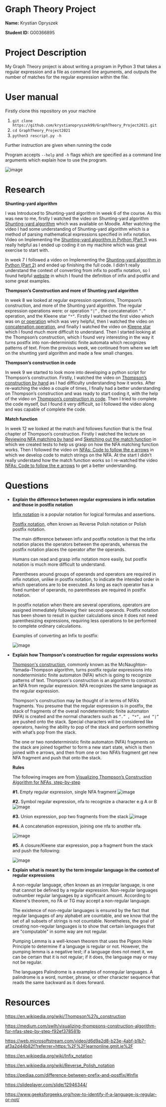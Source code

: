 # Graph Theory Project

**Name:** Krystian Opryszek

**Student ID:** G00366895

# Project Description
My Graph Theory project is about writing a program in Python 3 that takes a regular expression and a file as command line arguments, and outputs the number of matches for the regular expression within the file.

# User manual

Firstly clone this repository on your machine 

1. `git clone https://github.com/krystianopryszek99/GraphTheory_Project2021.git`
2. `cd GraphTheory_Project2021`
3. `python3 rescript.py -h`

Further instruction are given when running the code

Program accepts `--help` and `-h` flags which are specified as a command line arguments which explain how to use the program.

![image](https://user-images.githubusercontent.com/57759154/127907328-ec004412-d4f5-4041-9558-85eb9fb3259c.png)


# Research

**Shunting-yard algorithm**

I was Introduced to Shunting-yard algorithm in week 6 of the course. As this was new to me, firstly I watched the video on Shunting-yard algorithm [Shunting-yard algorithm](https://web.microsoftstream.com/video/3f9dd01a-6ac9-4d65-b9b9-d6ef1ece8be8) which was available on Moodle. After watching the video I had some understanding of Shunting-yard algorithm which is a method of parsing mathematical expressions specified in infix notation. Video on Implementing the [Shunting-yard algorithm in Python (Part 1)](https://web.microsoftstream.com/video/04fbd7f8-8880-426e-bfb5-2e5478db497e) was really helpful as I ended up coding it on my machine which was great exercise to start with. 

In week 7 I followed a video on Implementing the [Shunting-yard algorithm in Python (Part 2)](https://web.microsoftstream.com/video/85152016-d320-4bbe-bfff-48baebcd59a6) and ended up finishing the full code. I didn’t really understand the context of converting from infix to postfix notation, so I found helpful [website](https://pediaa.com/difference-between-prefix-and-postfix/#Infix) in which I found the definition of infix and postfix and some great examples.

**Thompson’s Construction and more of Shunting yard algorithm**

In week 8 we looked at regular expression operations, Thompson’s construction, and more of the Shunting yard algorithm. The regular expression operations were: or operation `“|”` , the concatenation  `“.”` operation, and the Kleene star `“*“`. Firstly I watched the first video which was on [or operation](https://web.microsoftstream.com/video/1f0c5fb1-1a29-43a7-a7f6-9dfb73a5e26d) which was very helpful, then I watched the video on [concatenation operation](https://web.microsoftstream.com/video/6ec2eba7-b0d9-4682-a680-02cad14ef913), and finally I watched the video on [Kleene star](https://web.microsoftstream.com/video/d8971793-ac18-4245-9a0f-f90b0721aeff) which I found much more difficult to understand. 
Then I started looking at the Thompson’s construction, which I found very interesting in the way it turns postfix into non-deterministic finite automata which recognizes patterns of text. From the previous week, we continued from where we left on the shunting yard algorithm and made a few small changes.

**Thompson’s construction in code**

In week 9 we started to look more into developing a python script for Thompson’s construction. Firstly, I watched the video on [Thompson’s construction by hand](https://web.microsoftstream.com/video/634e1883-ad11-447f-971a-cb7965355c13) as I had difficulty understanding how it works. After re-watching the video a couple of times, I finally had a better understanding on Thompson’s construction and was ready to start coding it, with the help of the video on [Thompson’s construction in code](https://web.microsoftstream.com/video/4012d43a-bb46-4ceb-8aa9-2ae598539a32). Then I tried to complete the code myself, but I found it very difficult, so I followed the video along and was capable of complete the code.

**Match function** 

In week 12  we looked at the match and followes function that is the final chapter of Thompson’s construction. Firstly I watched the lecture on [Reviewing NFA matching by hand](https://web.microsoftstream.com/video/0f3d8f6f-68c9-42d0-9449-b7f868888efe) and [Sketching out the match function](https://web.microsoftstream.com/video/8fe195b7-f7c3-4265-86bc-7ff2c367eee9) in which we created tests to help us grasp on how the NFA matching function works. 
Then I followed the video on [NFAs: Code to follow the e arrows](https://web.microsoftstream.com/video/59770e5a-2fed-4575-a4eb-0fd691b77d54) in which we develop code to match strings on the NFA. At the start I didn’t really understand how the match function works so I re-watched the video [NFAs: Code to follow the e arrows](https://web.microsoftstream.com/video/59770e5a-2fed-4575-a4eb-0fd691b77d54) to get a better understanding. 


# Questions

- **Explain the difference between regular expressions in infix notation and those in postfix notation**

  [Infix notation](https://en.wikipedia.org/wiki/Infix_notation) is a popular notation for logical formulas and assertions.
  
  [Postfix notation](https://en.wikipedia.org/wiki/Reverse_Polish_notation), often known as Reverse Polish notation or Polish postfix notation.

  The main difference between infix and postfix notation is that the infix notation places the operators between the operands, whereas the postfix notation places the operator after the operands.

  Humans can read and grasp infix notation more easily, but postfix notation is much more difficult to understand.

  Parentheses around groups of operands and operators are required in infix notation, unlike in postfix notation, to indicate the intended order in which operations are to be executed. As long as each operator has a fixed number of operands, no parentheses are required in postfix notation.

  In postfix notation when there are several operations, operators are assigned immediately following their second operands. Postfix notation has been shown to result in quicker calculations since it does not need parenthesizing expressions, requiring less operations to be performed to complete ordinary calculations.
  
  Examples of converting an Infix to postfix: 
  
  ![image](https://user-images.githubusercontent.com/57759154/125867388-80dc5a76-2d91-4a57-9ec3-e22ddef1ab39.png)


- **Explain how Thompson's construction for regular expressions works**

  [Thompson's construction](https://en.wikipedia.org/wiki/Thompson%27s_construction), commonly known as the McNaughton–Yamada–Thompson algorithm, turns postfix regular expressions into nondeterministic finite automaton (NFA) which is going to recognize patterns of text. Thompson's construction is an algorithm to construct an NFA from regular expression. NFA recognizes the same language as the regular expression.

  Thompson's construction may be thought of in terms of NFA’s fragments.
You presume that the regular expression is in postfix, the stack of fragments of the overall nondeterministic finite automaton (NFA) is created and the normal characters such as `“.” , “*“, and “|”` are pushed onto the stack. Special characters will be considered like operators, having the ability to pop of the stack and perform something with what’s pop from the stack.

  The one or two nondeterministic finite automaton (NFA) fragments on the stack are joined together to form a new start state, which is then joined with e arrows, and then from one or two NFA’s fragment get new NFA fragment and push that onto the stack.
  
  **Rules**
  
  The following images are from [Visualizing Thompson’s Construction Algorithm for NFAs, step-by-step](https://medium.com/swlh/visualizing-thompsons-construction-algorithm-for-nfas-step-by-step-f92ef378581b)
  
  **#1.** Empty regular expression, single NFA fragment
  ![image](https://user-images.githubusercontent.com/57759154/125359462-33c85800-e362-11eb-91cb-79f5417ff2a3.png)
  
  **#2.** Symbol regular expression, nfa to recognize a character e.g A or B 
  ![image](https://user-images.githubusercontent.com/57759154/125359496-42af0a80-e362-11eb-86ad-ef39ef0d0b22.png)
  
  **#3.** Union expression, pop two fragments from the stack
  ![image](https://user-images.githubusercontent.com/57759154/125359522-493d8200-e362-11eb-87ad-581442cbd3c2.png)
  
  **#4.** A concatenation expression, joining one nfa to another nfa.
  
  ![image](https://user-images.githubusercontent.com/57759154/125359537-50649000-e362-11eb-852f-6259b3f4171b.png)
  
  **#5.** A closure/Kleene star expression, pop a fragment from the stack and push the following:
  
  ![image](https://user-images.githubusercontent.com/57759154/125359560-5a868e80-e362-11eb-9ffb-5ea84032da95.png)

- **Explain what is meant by the term irregular language in the context of regular expressions**

  A non-regular language, often known as an irregular language, is one that cannot be defined by a regular expression. Non-regular languages outnumber regular languages by a significant amount. According to Kleene's theorem, no FA or TG may accept a non-regular language.
  
  The existence of non-regular languages is ensured by the fact that regular languages of any alphabet are countable, and we know that the set of all subsets of strings is not countable. Nonetheless, the goal of creating non-regular languages is to show that certain languages that are "computable" in some way are not regular.
  
  Pumping Lemma is a well-known theorem that uses the Pigeon Hole Principle to determine if a language is regular or not. However, the pumping lemma is a negative test; if a language does not meet it, we can be certain that it is not regular; if it does, the language may or may not be regular.
  
  The languages Palindrome is a examples of nonregular languages. A palindrome is a word, number, phrase, or other character sequence that reads the same backward as it does forward.


# Resources
https://en.wikipedia.org/wiki/Thompson%27s_construction

https://medium.com/swlh/visualizing-thompsons-construction-algorithm-for-nfas-step-by-step-f92ef378581b

https://web.microsoftstream.com/video/d6d9a2d8-b23e-4abf-b1b7-af3a2d44b82f?referrer=https:%2F%2Flearnonline.gmit.ie%2F

https://en.wikipedia.org/wiki/Infix_notation

https://en.wikipedia.org/wiki/Reverse_Polish_notation

https://pediaa.com/difference-between-prefix-and-postfix/#Infix

https://slideplayer.com/slide/12946344/

https://www.geeksforgeeks.org/how-to-identify-if-a-language-is-regular-or-not/
